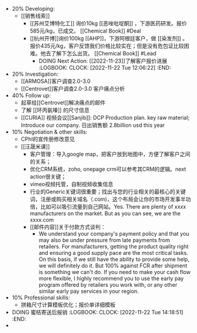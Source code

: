 - 20% Developing:
	- [[销售线索]]
		- [[苏州艾博特化工]] 询价10kg [[恶唑吡啶酮]] ，下游医药研发。报价585元/kg，已成交。 [[Chemical Book]] #Deal
		- [[杭州开博]]询价100kg [[AHP]]，下游阿根廷客户，做 [[染发剂]] 。报价435元/kg，客户反馈我们价格比较实在；但是没有危包证比较困难。他去了解下怎么出货。 [[Chemical Book]] #Lead
			- DOING Next Action: [[2022-11-23]]了解客户报价进展
			  :LOGBOOK:
			  CLOCK: [2022-11-22 Tue 12:06:22]
			  :END:
- 20% Investigation:
	- [[ARMOSA]]客户调查2.0-3.0
	- [[Centrovet]]客户调查2.0-3.0 客户痛点分析
- 40% Follow up:
	- 起草给[[Centrovet]]解决痛点的邮件
	- 了解 [[环丙氨嗪]] 的尺寸信息
	- [[CURIA]] 视频会议[[Sanjib]]: DCP Production plan. key raw material; Introduce our company. 日出销售额 2.8billion usd this year
- 10% Negotiation & other skills:
	- CPhI的宣传册修改意见
	- [[汪晟米课]]
		- 客户管理：导入google map，把客户放到地图中，方便了解客户之间的关系；
		- 优化CRM系统，zoho, onepage crm可以参考其CRM的逻辑。next action很关键；
		- vimeo视频托管，自制视频收集信息
		- 行业的Generic关键词很重要；找出与您的行业相关的最核心的关键词，注册或购买相关域名（.com)，这个布局会让你的市场开发事半功倍，比如可以吸引流量到自己网站。Yes. There are plenty of xxxx manufacturers on the market. But as you can see, we are the xxxx.com
		- [[邮件内容]]关于付款方式谈判：
			- We understand your company's payment policy and that you may also be under pressure from late payments from retailers. For manufacturers, getting the product quality right and ensuring a good supply pace are the most critical tasks. On this basis, if we still have the ability to provide some help, we will definitely do it. But 100% against FCR after shipment is something we can't do. If you need to make your cash flow more flexible, I highly recommend you to use the early pay program offered by retailers you work with, or any other similar early pay services in your region.
- 10% Professional skills:
	- 拼箱尺寸计算模板优化；报价单详细模板
- DOING 蜜桔寄送后报销
  :LOGBOOK:
  CLOCK: [2022-11-22 Tue 14:18:51]
  :END:
-